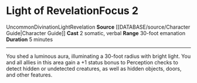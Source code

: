 ﻿---
actions: '[two-actions]'
component:
- Somatic
- Verbal
duration: 5 minutes
heighten_level: '2'
id: '557'
level: '2'
name: Light of Revelation
range: 30-foot emanation
rarity: Uncommon
school: Divination
source: '[[DATABASE/source/Character Guide|Character Guide]]'
trait:
- '[[DATABASE/trait/Divination|Divination]]'
- '[[DATABASE/trait/Light|Light]]'
- '[[DATABASE/trait/Revelation|Revelation]]'
- '[[DATABASE/trait/Uncommon|Uncommon]]'
type: Focus

---
# Light of Revelation<span class="item-type">Focus 2</span>

<span class="trait-uncommon item-trait">Uncommon</span><span class="item-trait">Divination</span><span class="item-trait">Light</span><span class="item-trait">Revelation</span>
**Source** [[DATABASE/source/Character Guide|Character Guide]] 
**Cast** <span class="action-icon">2</span> somatic, verbal
**Range** 30-foot emanation
**Duration** 5 minutes

---
You shed a luminous aura, illuminating a 30-foot radius with bright light. You and all allies in this area gain a +1 status bonus to Perception checks to detect hidden or undetected creatures, as well as hidden objects, doors, and other features.